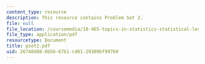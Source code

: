 ```yaml
---
content_type: resource
description: This resource contains Problem Set 2.
file: null
file_location: /coursemedia/18-465-topics-in-statistics-statistical-learning-theory-spring-2007/26748d808b5667b1cd6129309bf997b9_pset2.pdf
file_type: application/pdf
resourcetype: Document
title: pset2.pdf
uid: 26748d80-8b56-67b1-cd61-29309bf997b9
---
```

